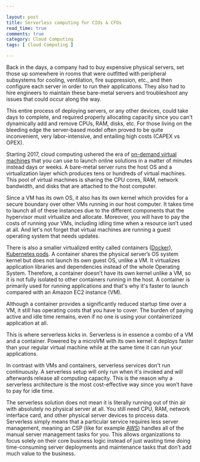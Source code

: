 ```yaml
---

layout: post
title: Serverless computing for CIOs & CFOs
read_time: true
comments: true
category: Cloud Computing
tags: [ Cloud Computing ]

---
```

 
Back in the days, a company had to buy expensive physical servers, set those up somewhere in rooms that were outfitted with peripheral subsystems for cooling, ventilation, fire suppression, etc., and then configure each server in order to run their applications. They also had to hire engineers to maintain these bare-metal servers and troubleshoot any issues that could occur along the way.
 
This entire process of deploying servers, or any other devices, could take days to complete, and required properly allocating capacity since you can't dynamically add and remove CPUs, RAM, disks, etc. For those living on the bleeding edge the server-based model often proved to be quite inconvenient, very labor-intensive, and entailing high costs (CAPEX vs OPEX).
 
Starting 2017, cloud computing ushered the era of [on-demand virtual machines](https://aws.amazon.com/ec2/) that you can use to launch online solutions in a matter of minutes instead days or weeks. A bare-metal server runs the host OS and a virtualization layer which produces tens or hundreds of virtual machines. This pool of virtual machines is sharing the CPU cores, RAM, network bandwidth, and disks that are attached to the host computer. 

Since a VM has its own OS, it also has its own kernel which provides for a secure boundary over other VMs running in our host computer. It takes time to launch all of these instances due to the different components that the hypervisor must virtualize and allocate. Moreover, you will have to pay the costs of running your VMs, including idling time when a resource isn’t used at all. And let's not forget that virtual machines are running a guest operating system that needs updates.
 
There is also a smaller virtualized entity called containers ([Docker](https://www.docker.com/)), [Kubernetes pods](https://kubernetes.io/docs/concepts/workloads/pods/). A container shares the physical server’s OS system kernel but does not launch its own guest OS, unlike a VM. It virtualizes application libraries and dependencies instead of the whole Operating System. Therefore, a container doesn’t have its own kernel unlike a VM, so it is not fully isolated to other containers running in the host. A container is primarily used for running applications and that's why it's faster to launch compared with an Amazon EC2 instance (VM).

Although a container provides a significantly reduced startup time over a VM, it still has operating costs that you have to cover. The burden of paying active and idle time remains, even if no one is using your containerized application at all.

This is where serverless kicks in. Serverless is in essence a combo of a VM and a container. Powered by a microVM with its own kernel it deploys faster than your regular virtual machine while at the same time it can run your applications.

In contrast with VMs and containers, serverless services don't run continuously. A serverless setup will only run when it's invoked and will afterwards release all computing capacity. This is the reason why a serverless architecture is the most cost-effective way since you won’t have to pay for idle time.

The serverless solution does not mean it is literally running out of thin air with absolutely no physical server at all. You still need CPU, RAM, network interface card, and other physical server devices to process data. Serverless simply means that a particular service requires less server management, meaning an CSP (like for example [AWS](https://aws.amazon.com/serverless/)) handles all of the manual server management tasks for you. This allows organizations to focus solely on their core business logic instead of just wasting time doing time-consuming server deployments and maintenance tasks that don’t add much value to the business.
